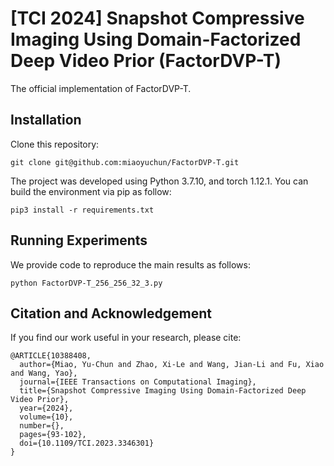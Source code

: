 # [TCI 2024] Snapshot Compressive Imaging Using Domain-Factorized Deep Video Prior (FactorDVP-T)
The official implementation of FactorDVP-T.

## Installation
Clone this repository:
```
git clone git@github.com:miaoyuchun/FactorDVP-T.git
```

The project was developed using Python 3.7.10, and torch 1.12.1.
You can build the environment via pip as follow:

```
pip3 install -r requirements.txt
```

## Running Experiments
We provide code to reproduce the main results as follows:
```
python FactorDVP-T_256_256_32_3.py
```

## Citation and Acknowledgement
If you find our work useful in your research, please cite:

```
@ARTICLE{10388408,
  author={Miao, Yu-Chun and Zhao, Xi-Le and Wang, Jian-Li and Fu, Xiao and Wang, Yao},
  journal={IEEE Transactions on Computational Imaging}, 
  title={Snapshot Compressive Imaging Using Domain-Factorized Deep Video Prior}, 
  year={2024},
  volume={10},
  number={},
  pages={93-102},
  doi={10.1109/TCI.2023.3346301}
}
```
